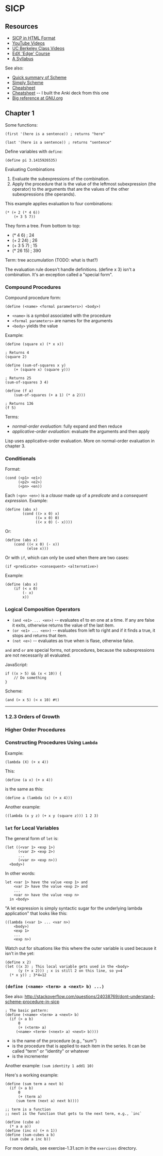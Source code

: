 SICP
====

## Resources

* [SICP in HTML Format](https://sarabander.github.io/sicp/)
* [YouTube Videos](http://www.youtube.com/results?search_query=sicp)
* [UC Berkeley Class Videos](http://youtu.be/zmYqShvVDh4)
* [EdX 'Edge' Course](https://edge.edx.org/courses/UCBerkeleyX/CS61AS/2014_Spring/about)
* [A Syllabus](http://www-inst.eecs.berkeley.edu/~cs61a/sp14/)

See also:

* [Quick summary of Scheme](http://classes.soe.ucsc.edu/cmps112/Spring03/languages/scheme/SchemeTutorialA.html)
* [Simply Scheme](http://www.cs.berkeley.edu/~bh/ss-toc2.html)
* [Cheatsheet](http://www.cefns.nau.edu/~edo/Classes/CS396_WWW/Misc_docs/Scheme%20Tutorial.html)
* [Cheatsheet](http://www.cefns.nau.edu/~edo/Classes/CS396_WWW/Misc_docs/schemeCheatsheet.pdf) -- I built the Anki deck from this one
* [Big reference at GNU.org](http://www.gnu.org/software/mit-scheme/documentation/mit-scheme-ref/)

## Chapter 1

Some functions:

    (first '(here is a sentence)) ; returns "here"
    
    (last '(here is a sentence)) ; returns "sentence"

Define variables with `define`:

	(define pi 3.1415926535)

Evaluating Combinations

1. Evaluate the subexpressions of the combination.
2. Apply the procedure that is the value of the leftmost subexpression (the operator) to the arguments that are the values of the other subexpressions (the operands).

This example applies evaluation to four combinations:

	(* (+ 2 (* 4 6))
		(+ 3 5 7))

They form a tree. From bottom to top:

* (* 4 6) ; 24
* (+ 2 24) ; 26
* (+ 3 5 7) ; 15
* (* 26 15) ; 390

Term: tree accumulation (TODO: what is that?)

The evaluation rule doesn't handle definitions. (define x 3) isn't a combination. It's an exception called a "special form".

### Compound Procedures

Compound procedure form:

	(define (<name> <formal parameters>) <body>)

* `<name>` is a symbol associated with the procedure
* `<formal parameters>` are names for the arguments
* `<body>` yields the value

Example:

	(define (square x) (* x x))

	; Returns 4
	(square 2)

	(define (sum-of-squares x y)
		(+ (square x) (square y)))

	; Returns 25
	(sum-of-squares 3 4)

	(define (f a)
		(sum-of-squares (+ a 1) (* a 2)))

	; Returns 136
	(f 5)
	
Terms:

* _normal-order evaluation_: fully expand and then reduce 
* _applicative-order evaluation_: evaluate the arguments and then apply

Lisp uses applicative-order evaluation. More on normal-order evaluation in chapter 3.

### Conditionals

Format:

    (cond (<p1> <e1>)
    	  (<p2> <e2>)
	  	  (<pn> <en))

Each `(<pn> <en>)` is a _clause_ made up of a _predicate_ and a _consequent expression_. Example:

    (define (abs x)
    	    (cond ((> x 0) x)
	    		  ((= x 0) 0)
		     	  ((< x 0) (- x))))

Or:

	(define (abs x)
		(cond ((< x 0) (- x))
			  (else x)))

Or with `if`, which can only be used when there are two cases:

	(if <predicate> <consequent> <alternative>)

Example:

	(define (abs x)
		(if (< x 0)
			(- x)
			x))

### Logical Composition Operators

* `(and <e1> ... <en>)` -- evaluates e1 to en one at a time. If any are false it exits, otherwise returns the value of the last item.
* `(or <e1> ... <en>)` -- evaluates from left to right and if it finds a true, it stops and returns that item.
* `(not <e>)` -- evaluates as true when <e> is flase, otherwise false.

`and` and `or` are special forms, not procedures, because the subexpressions are not necessarily all evaluated.

JavaScript:

	if ((x > 5) && (x < 10)) {
	    // Do something
	}

Scheme:

	(and (> x 5) (< x 10) #t)

---

### 1.2.3 Orders of Growth


### Higher Order Procedures

### Constructing Procedures Using `Lambda`

Example:

    (lambda (X) (+ x 4))
	
This:

    (define (a x) (+ x 4))

is the same as this:

    (define a (lambda (x) (+ x 4)))

Another example:

    ((lambda (x y z) (+ x y (square z))) 1 2 3)

### `let` for Local Variables

The general form of `let` is:

    (let ((<var 1> <exp 1>)
          (<var 2> <exp 2>)
          ...
          (<var n> <exp n>))
      <body>)

In other words:

    let <var 1> have the value <exp 1> and
        <var 2> have the value <exp 2> and
        ...
        <var n> have the value <exp n>
      in <body>

"A let expression is simply syntactic sugar for the underlying lambda application" that looks like this:

    ((lambda (<var 1> ... <var n>)
        <body>)
        <exp 1>
        ...
        <exp n>)

Watch out for situations like this where the outer variable is used because it isn't in the <body> yet:

    (define x 2)
    (let ((x 3) ; This local variable gets used in the <body>
          (y (+ x 2))) ; x is still 2 on this line, so y=4
      (* x y)) ; 3*4=12

### `(define (<name> <term> a <next> b) ...)`

See also: http://stackoverflow.com/questions/24038769/dont-understand-scheme-procedure-in-sicp

    ; The basic pattern:
    (define (<name> <term> a <next> b)
      (if (> a b)
          0
          (+ (<term> a)
         (<name> <term> (<next> a) <next> b))))

* <name> is the name of the procedure (e.g., "sum")
* <term> is the procedure that is applied to each item in the series. It can be called "term" or "identity" or whatever
* <next> is the incrementer

Another example: `(sum identity 1 add1 10)`

Here's a working example:

    (define (sum term a next b)
      (if (> a b)
          0
          (+ (term a)
         (sum term (next a) next b)))) 

    ;; term is a function
    ;; next is the function that gets to the next term, e.g., `inc` 

    (define (cube a)
      (* a a a)) 
    (define (inc n) (+ n 1)) 
    (define (sum-cubes a b)
      (sum cube a inc b)) 

For more details, see exercise-1.31.scm in the `exercises` directory.


